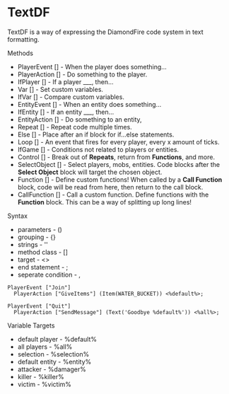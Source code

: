 # TextDF
TextDF is a way of expressing the DiamondFire code system in text formatting.

Methods
  
  * PlayerEvent [] - When the player does something...
  * PlayerAction [] - Do something to the player.
  * IfPlayer [] - If a player ___, then...
  * Var [] - Set custom variables.
  * IfVar [] - Compare custom variables.
  * EntityEvent [] - When an entity does something...
  * IfEntity [] - If an entity ___, then...
  * EntityAction [] - Do something to an entity,
  * Repeat [] - Repeat code multiple times.
  * Else [] - Place after an if block for if...else statements.
  * Loop [] - An event that fires for every player, every x amount of ticks.
  * IfGame [] - Conditions not related to players or entities.
  * Control [] - Break out of **Repeats**, return from **Functions**, and more.
  * SelectObject [] - Select players, mobs, entities. Code blocks after the **Select Object** block will target the chosen object.
  * Function [] - Define custom functions! When called by a **Call Function** block, code will be read from here, then return to the call block.
  * CallFunction [] - Call a custom function. Define functions with the **Function** block. This can be a way of splitting up long lines!
  
Syntax

  * parameters - ()
  * grouping - {}
  * strings - ''
  * method class - []
  * target - <>
  * end statement - ;
  * seperate condition - ,
  ```
  PlayerEvent ["Join"]
    PlayerAction ["GiveItems"] (Item(WATER_BUCKET)) <%default%>;
    
  PlayerEvent ["Quit"]
    PlayerAction ["SendMessage"] (Text('Goodbye %default%')) <%all%>;
  ```
    
 Variable Targets
 
  * default player - %default%
  * all players - %all%
  * selection - %selection%
  * default entity - %entity%
  * attacker - %damager%
  * killer - %killer%
  * victim - %victim%
